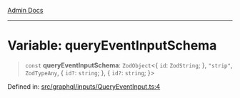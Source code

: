 [Admin Docs](/)

***

# Variable: queryEventInputSchema

> `const` **queryEventInputSchema**: `ZodObject`\<\{ `id`: `ZodString`; \}, `"strip"`, `ZodTypeAny`, \{ `id?`: `string`; \}, \{ `id?`: `string`; \}\>

Defined in: [src/graphql/inputs/QueryEventInput.ts:4](https://github.com/gautam-divyanshu/talawa-api/blob/d8a8cac9e6df3a48d2412b7eda7ba90695bb5e35/src/graphql/inputs/QueryEventInput.ts#L4)
